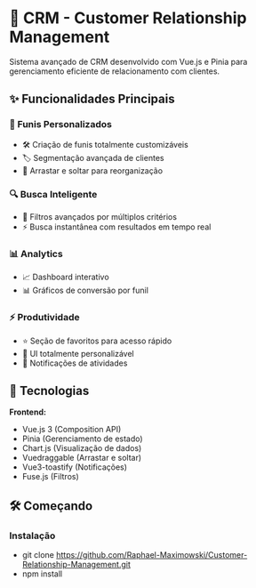 # 🚀 CRM - Customer Relationship Management

Sistema avançado de CRM desenvolvido com Vue.js e Pinia para gerenciamento eficiente de relacionamento com clientes.

## ✨ Funcionalidades Principais
### 🚀 Funis Personalizados
- 🛠️ Criação de funis totalmente customizáveis
- 🏷️ Segmentação avançada de clientes
- 🔄 Arrastar e soltar para reorganização

### 🔍 Busca Inteligente
- 🔎 Filtros avançados por múltiplos critérios
- ⚡ Busca instantânea com resultados em tempo real

### 📊 Analytics
- 📈 Dashboard interativo
- 📊 Gráficos de conversão por funil

### ⚡ Produtividade
- ⭐ Seção de favoritos para acesso rápido
- 🎨 UI totalmente personalizável
- 🔔 Notificações de atividades

## 🚀 Tecnologias
**Frontend:**
- Vue.js 3 (Composition API)
- Pinia (Gerenciamento de estado)
- Chart.js (Visualização de dados)
- Vuedraggable (Arrastar e soltar)
- Vue3-toastify (Notificações)
- Fuse.js (Filtros)

## 🛠️ Começando
### Instalação
- git clone https://github.com/Raphael-Maximowski/Customer-Relationship-Management.git
- npm install
